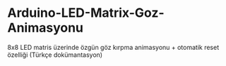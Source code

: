 # Arduino-LED-Matrix-Goz-Animasyonu
8x8 LED matris üzerinde özgün göz kırpma animasyonu + otomatik reset özelliği (Türkçe dokümantasyon)
